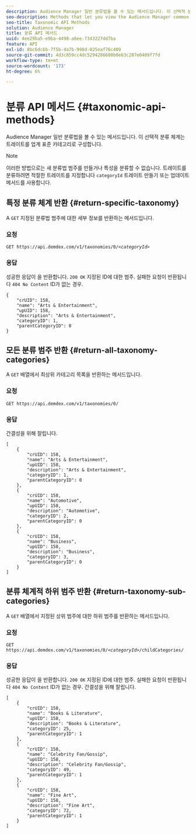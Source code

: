 ```yaml
---
description: Audience Manager 일반 분류법을 볼 수 있는 메서드입니다. 이 선택적 분류 체계는 트레이트를 업계 표준 카테고리로 구성합니다.
seo-description: Methods that let you view the Audience Manager common taxonomy. This optional classification scheme organizes traits into industry standard categories.
seo-title: Taxonomic API Methods
solution: Audience Manager
title: 분류 API 메서드
uuid: 4ee29ba5-e9ba-4498-a6ee-7343227dd7ba
feature: API
exl-id: 8bc6dcbb-7f5b-4a7b-998d-025eaf76c409
source-git-commit: 4d3c859cc4dc5294286680b0e63c287e0409f7fd
workflow-type: tm+mt
source-wordcount: '173'
ht-degree: 6%

---
```


# 분류 API 메서드 {#taxonomic-api-methods}

Audience Manager 일반 분류법을 볼 수 있는 메서드입니다. 이 선택적 분류 체계는 트레이트를 업계 표준 카테고리로 구성합니다.

<!-- c_rest_api_taxonomy.xml -->

>[!NOTE]
>
>이러한 방법으로는 새 분류법 범주를 만들거나 특성을 분류할 수 없습니다. 트레이트를 분류하려면 적절한 트레이트를 지정합니다 `categoryId` 트레이트 만들기 또는 업데이트 메서드를 사용합니다.

## 특정 분류 체계 반환 {#return-specific-taxonomy}

A `GET` 지정된 분류법 범주에 대한 세부 정보를 반환하는 메서드입니다.

<!-- r_rest_api_taxonomy.xml -->

### 요청

`GET https://api.demdex.com/v1/taxonomies/0/`*`<categoryId>`*

### 응답

성공한 응답이 을 반환합니다. `200 OK` 지정된 ID에 대한 범주. 실패한 요청이 반환됩니다 `404 No Content` ID가 없는 경우.

```
{
    "crUID": 158,
    "name": "Arts & Entertainment",
    "upUID": 158,
    "description": "Arts & Entertainment",
    "categoryID": 1,
    "parentCategoryID": 0
}
```

## 모든 분류 범주 반환 {#return-all-taxonomy-categories}

A `GET` 배열에서 최상위 카테고리 목록을 반환하는 메서드입니다.

<!-- r_rest_api_taxonomies.xml -->

### 요청

`GET https://api.demdex.com/v1/taxonomies/0/`

### 응답

간결성을 위해 잘립니다.

```
[
    {
        "crUID": 158,
        "name": "Arts & Entertainment",
        "upUID": 158,
        "description": "Arts & Entertainment",
        "categoryID": 1,
        "parentCategoryID": 0
    },
    {
        "crUID": 158,
        "name": "Automotive",
        "upUID": 158,
        "description": "Automotive",
        "categoryID": 2,
        "parentCategoryID": 0
    },
    {
        "crUID": 158,
        "name": "Business",
        "upUID": 158,
        "description": "Business",
        "categoryID": 3,
        "parentCategoryID": 0
    }
]
```

## 분류 체계적 하위 범주 반환 {#return-taxonomy-sub-categories}

A `GET` 배열에서 지정된 상위 범주에 대한 하위 범주를 반환하는 메서드입니다.

<!-- r_rest_api_taxonomy_sub.xml -->

### 요청

`GET https://api.demdex.com/v1/taxonomies/0/`*`<categoryId>`*`/childCategories/`

### 응답

성공한 응답이 을 반환합니다. `200 OK` 지정된 ID에 대한 범주. 실패한 요청이 반환됩니다 `404 No Content` ID가 없는 경우. 간결성을 위해 잘립니다.

```
[
    {
        "crUID": 158,
        "name": "Books & Literature",
        "upUID": 158,
        "description": "Books & Literature",
        "categoryID": 25,
        "parentCategoryID": 1
    },
    {
        "crUID": 158,
        "name": "Celebrity Fan/Gossip",
        "upUID": 158,
        "description": "Celebrity Fan/Gossip",
        "categoryID": 49,
        "parentCategoryID": 1
    },
    {
        "crUID": 158,
        "name": "Fine Art",
        "upUID": 158,
        "description": "Fine Art",
        "categoryID": 72,
        "parentCategoryID": 1
    }
]
```
